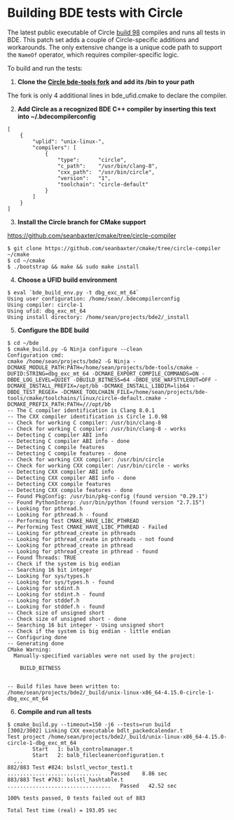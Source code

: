 # Building BDE tests with Circle

The latest public executable of Circle [build 98](http://circle-lang.org/linux/build_98.tgz) compiles and runs all tests in BDE. This patch set adds a couple of Circle-specific additions and workarounds. The only extensive change is a unique code path to support the `NameOf` operator, which requires compiler-specific logic.

To build and run the tests:

1. **Clone the [Circle bde-tools fork](https://github.com/seanbaxter/bde-tools/tree/circle_dev) and add its /bin to your path**

The fork is only 4 additional lines in bde_ufid.cmake to declare the compiler.

2. **Add Circle as a recognized BDE C++ compiler by inserting this text into ~/.bdecompilerconfig**

```
[
    {
        "uplid": "unix-linux-",
        "compilers": [
            {
                "type":      "circle",
                "c_path":    "/usr/bin/clang-8",
                "cxx_path":  "/usr/bin/circle",
                "version":   "1",
                "toolchain": "circle-default"
            }
        ]
    }
]
```

3. **Install the Circle branch for CMake support**

https://github.com/seanbaxter/cmake/tree/circle-compiler

```
$ git clone https://github.com/seanbaxter/cmake/tree/circle-compiler ~/cmake
$ cd ~/cmake
$ ./bootstrap && make && sudo make install
```

4. **Choose a UFID build environment**

```
$ eval `bde_build_env.py -t dbg_exc_mt_64`
Using user configuration: /home/sean/.bdecompilerconfig
Using compiler: circle-1
Using ufid: dbg_exc_mt_64
Using install directory: /home/sean/projects/bde2/_install
```

5. **Configure the BDE build**

```
$ cd ~/bde
$ cmake_build.py -G Ninja configure --clean
Configuration cmd:
cmake /home/sean/projects/bde2 -G Ninja -DCMAKE_MODULE_PATH:PATH=/home/sean/projects/bde-tools/cmake -DUFID:STRING=dbg_exc_mt_64 -DCMAKE_EXPORT_COMPILE_COMMANDS=ON -DBDE_LOG_LEVEL=QUIET -DBUILD_BITNESS=64 -DBDE_USE_WAFSTYLEOUT=OFF -DCMAKE_INSTALL_PREFIX=/opt/bb -DCMAKE_INSTALL_LIBDIR=lib64 -DBDE_TEST_REGEX= -DCMAKE_TOOLCHAIN_FILE=/home/sean/projects/bde-tools/cmake/toolchains/linux/circle-default.cmake -DCMAKE_PREFIX_PATH:PATH=///opt/bb
-- The C compiler identification is Clang 8.0.1
-- The CXX compiler identification is Circle 1.0.98
-- Check for working C compiler: /usr/bin/clang-8
-- Check for working C compiler: /usr/bin/clang-8 - works
-- Detecting C compiler ABI info
-- Detecting C compiler ABI info - done
-- Detecting C compile features
-- Detecting C compile features - done
-- Check for working CXX compiler: /usr/bin/circle
-- Check for working CXX compiler: /usr/bin/circle - works
-- Detecting CXX compiler ABI info
-- Detecting CXX compiler ABI info - done
-- Detecting CXX compile features
-- Detecting CXX compile features - done
-- Found PkgConfig: /usr/bin/pkg-config (found version "0.29.1") 
-- Found PythonInterp: /usr/bin/python (found version "2.7.15") 
-- Looking for pthread.h
-- Looking for pthread.h - found
-- Performing Test CMAKE_HAVE_LIBC_PTHREAD
-- Performing Test CMAKE_HAVE_LIBC_PTHREAD - Failed
-- Looking for pthread_create in pthreads
-- Looking for pthread_create in pthreads - not found
-- Looking for pthread_create in pthread
-- Looking for pthread_create in pthread - found
-- Found Threads: TRUE  
-- Check if the system is big endian
-- Searching 16 bit integer
-- Looking for sys/types.h
-- Looking for sys/types.h - found
-- Looking for stdint.h
-- Looking for stdint.h - found
-- Looking for stddef.h
-- Looking for stddef.h - found
-- Check size of unsigned short
-- Check size of unsigned short - done
-- Searching 16 bit integer - Using unsigned short
-- Check if the system is big endian - little endian
-- Configuring done
-- Generating done
CMake Warning:
  Manually-specified variables were not used by the project:

    BUILD_BITNESS


-- Build files have been written to: /home/sean/projects/bde2/_build/unix-linux-x86_64-4.15.0-circle-1-dbg_exc_mt_64
```

6. **Compile and run all tests**

```
$ cmake_build.py --timeout=150 -j6 --tests=run build
[3002/3002] Linking CXX executable bdlt_packedcalendar.t
Test project /home/sean/projects/bde2/_build/unix-linux-x86_64-4.15.0-circle-1-dbg_exc_mt_64
        Start   1: balb_controlmanager.t
        Start   2: balb_filecleanerconfiguration.t
  ...
882/883 Test #824: bslstl_vector_test1.t ..............................   Passed    8.86 sec
883/883 Test #763: bslstl_hashtable.t .................................   Passed   42.52 sec

100% tests passed, 0 tests failed out of 883

Total Test time (real) = 193.05 sec
```
